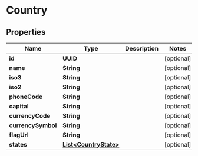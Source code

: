 

# Country


## Properties

Name | Type | Description | Notes
------------ | ------------- | ------------- | -------------
**id** | **UUID** |  |  [optional]
**name** | **String** |  |  [optional]
**iso3** | **String** |  |  [optional]
**iso2** | **String** |  |  [optional]
**phoneCode** | **String** |  |  [optional]
**capital** | **String** |  |  [optional]
**currencyCode** | **String** |  |  [optional]
**currencySymbol** | **String** |  |  [optional]
**flagUrl** | **String** |  |  [optional]
**states** | [**List&lt;CountryState&gt;**](CountryState.md) |  |  [optional]



